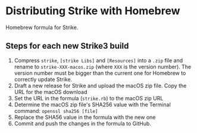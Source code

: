 # Distributing Strike with Homebrew
Homebrew formula for Strike.

## Steps for each new Strike3 build
1. Compress `strike`, `[strike Libs]` and `[Resources]` into a `.zip` file and rename to `strike-XXX-macos.zip` (where `XXX` is the version number). The version number must be bigger than the current one for Homebrew to correctly update Strike.
2. Draft a new release for Strike and upload the macOS zip file. Copy the URL for the macOS download
3. Set the URL in the formula (`strike.rb`) to the macOS zip URL
4. Determine the macOS zip file's SHA256 value with the Terminal command: `openssl sha256 [file]`
5. Replace the SHA56 value in the formula with the new one
6. Commit and push the changes in the formula to GitHub.
